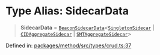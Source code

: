 # Type Alias: SidecarData

> **SidecarData** = [`BeaconSidecarData`](BeaconSidecarData.md)&lt;[`SingletonSidecar`](../interfaces/SingletonSidecar.md) \| [`CIDAggregateSidecar`](../interfaces/CIDAggregateSidecar.md) \| [`SMTAggregateSidecar`](../interfaces/SMTAggregateSidecar.md)&gt;

Defined in: [packages/method/src/types/crud.ts:37](https://github.com/dcdpr/did-btcr2-js/blob/c82bc5c69016e1146a0c52c6e6b21621f5abd6d4/packages/method/src/types/crud.ts#L37)
